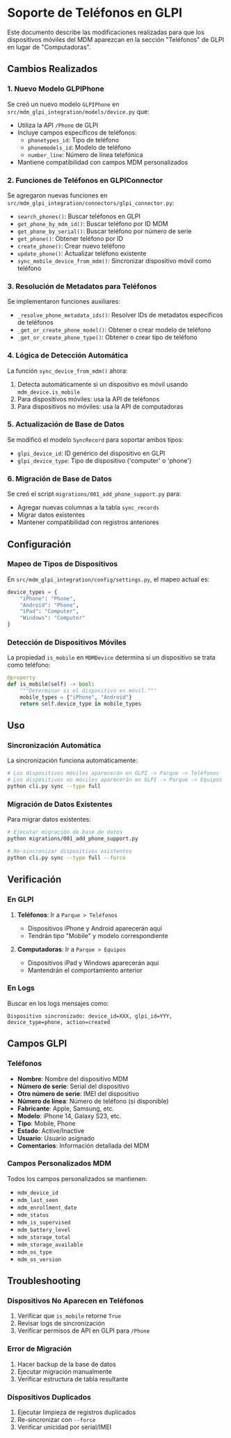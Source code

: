 # Soporte de Teléfonos en GLPI

Este documento describe las modificaciones realizadas para que los dispositivos móviles del MDM aparezcan en la sección "Teléfonos" de GLPI en lugar de "Computadoras".

## Cambios Realizados

### 1. Nuevo Modelo GLPIPhone

Se creó un nuevo modelo `GLPIPhone` en `src/mdm_glpi_integration/models/device.py` que:

- Utiliza la API `/Phone` de GLPI
- Incluye campos específicos de teléfonos:
  - `phonetypes_id`: Tipo de teléfono
  - `phonemodels_id`: Modelo de teléfono
  - `number_line`: Número de línea telefónica
- Mantiene compatibilidad con campos MDM personalizados

### 2. Funciones de Teléfonos en GLPIConnector

Se agregaron nuevas funciones en `src/mdm_glpi_integration/connectors/glpi_connector.py`:

- `search_phones()`: Buscar teléfonos en GLPI
- `get_phone_by_mdm_id()`: Buscar teléfono por ID MDM
- `get_phone_by_serial()`: Buscar teléfono por número de serie
- `get_phone()`: Obtener teléfono por ID
- `create_phone()`: Crear nuevo teléfono
- `update_phone()`: Actualizar teléfono existente
- `sync_mobile_device_from_mdm()`: Sincronizar dispositivo móvil como teléfono

### 3. Resolución de Metadatos para Teléfonos

Se implementaron funciones auxiliares:

- `_resolve_phone_metadata_ids()`: Resolver IDs de metadatos específicos de teléfonos
- `_get_or_create_phone_model()`: Obtener o crear modelo de teléfono
- `_get_or_create_phone_type()`: Obtener o crear tipo de teléfono

### 4. Lógica de Detección Automática

La función `sync_device_from_mdm()` ahora:

1. Detecta automáticamente si un dispositivo es móvil usando `mdm_device.is_mobile`
2. Para dispositivos móviles: usa la API de teléfonos
3. Para dispositivos no móviles: usa la API de computadoras

### 5. Actualización de Base de Datos

Se modificó el modelo `SyncRecord` para soportar ambos tipos:

- `glpi_device_id`: ID genérico del dispositivo en GLPI
- `glpi_device_type`: Tipo de dispositivo ('computer' o 'phone')

### 6. Migración de Base de Datos

Se creó el script `migrations/001_add_phone_support.py` para:

- Agregar nuevas columnas a la tabla `sync_records`
- Migrar datos existentes
- Mantener compatibilidad con registros anteriores

## Configuración

### Mapeo de Tipos de Dispositivos

En `src/mdm_glpi_integration/config/settings.py`, el mapeo actual es:

```python
device_types = {
    "iPhone": "Phone",
    "Android": "Phone", 
    "iPad": "Computer",
    "Windows": "Computer"
}
```

### Detección de Dispositivos Móviles

La propiedad `is_mobile` en `MDMDevice` determina si un dispositivo se trata como teléfono:

```python
@property
def is_mobile(self) -> bool:
    """Determinar si el dispositivo es móvil."""
    mobile_types = {"iPhone", "Android"}
    return self.device_type in mobile_types
```

## Uso

### Sincronización Automática

La sincronización funciona automáticamente:

```bash
# Los dispositivos móviles aparecerán en GLPI -> Parque -> Teléfonos
# Los dispositivos no móviles aparecerán en GLPI -> Parque -> Equipos
python cli.py sync --type full
```

### Migración de Datos Existentes

Para migrar datos existentes:

```bash
# Ejecutar migración de base de datos
python migrations/001_add_phone_support.py

# Re-sincronizar dispositivos existentes
python cli.py sync --type full --force
```

## Verificación

### En GLPI

1. **Teléfonos**: Ir a `Parque > Teléfonos`
   - Dispositivos iPhone y Android aparecerán aquí
   - Tendrán tipo "Mobile" y modelo correspondiente

2. **Computadoras**: Ir a `Parque > Equipos`
   - Dispositivos iPad y Windows aparecerán aquí
   - Mantendrán el comportamiento anterior

### En Logs

Buscar en los logs mensajes como:

```
Dispositivo sincronizado: device_id=XXX, glpi_id=YYY, device_type=phone, action=created
```

## Campos GLPI

### Teléfonos

- **Nombre**: Nombre del dispositivo MDM
- **Número de serie**: Serial del dispositivo
- **Otro número de serie**: IMEI del dispositivo
- **Número de línea**: Número de teléfono (si disponible)
- **Fabricante**: Apple, Samsung, etc.
- **Modelo**: iPhone 14, Galaxy S23, etc.
- **Tipo**: Mobile, Phone
- **Estado**: Active/Inactive
- **Usuario**: Usuario asignado
- **Comentarios**: Información detallada del MDM

### Campos Personalizados MDM

Todos los campos personalizados se mantienen:

- `mdm_device_id`
- `mdm_last_seen`
- `mdm_enrollment_date`
- `mdm_status`
- `mdm_is_supervised`
- `mdm_battery_level`
- `mdm_storage_total`
- `mdm_storage_available`
- `mdm_os_type`
- `mdm_os_version`

## Troubleshooting

### Dispositivos No Aparecen en Teléfonos

1. Verificar que `is_mobile` retorne `True`
2. Revisar logs de sincronización
3. Verificar permisos de API en GLPI para `/Phone`

### Error de Migración

1. Hacer backup de la base de datos
2. Ejecutar migración manualmente
3. Verificar estructura de tabla resultante

### Dispositivos Duplicados

1. Ejecutar limpieza de registros duplicados
2. Re-sincronizar con `--force`
3. Verificar unicidad por serial/IMEI